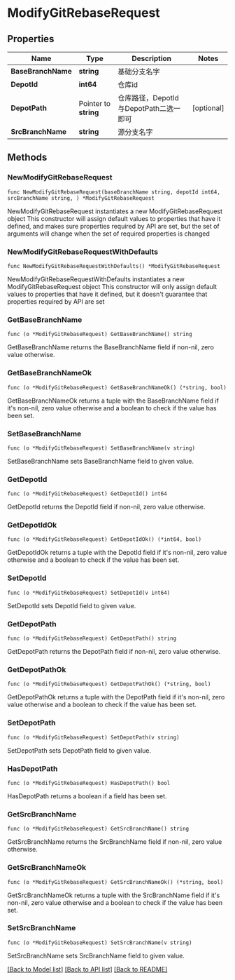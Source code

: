 # ModifyGitRebaseRequest

## Properties

Name | Type | Description | Notes
------------ | ------------- | ------------- | -------------
**BaseBranchName** | **string** | 基础分支名字 | 
**DepotId** | **int64** | 仓库id | 
**DepotPath** | Pointer to **string** | 仓库路径，DepotId与DepotPath二选一即可 | [optional] 
**SrcBranchName** | **string** | 源分支名字 | 

## Methods

### NewModifyGitRebaseRequest

`func NewModifyGitRebaseRequest(baseBranchName string, depotId int64, srcBranchName string, ) *ModifyGitRebaseRequest`

NewModifyGitRebaseRequest instantiates a new ModifyGitRebaseRequest object
This constructor will assign default values to properties that have it defined,
and makes sure properties required by API are set, but the set of arguments
will change when the set of required properties is changed

### NewModifyGitRebaseRequestWithDefaults

`func NewModifyGitRebaseRequestWithDefaults() *ModifyGitRebaseRequest`

NewModifyGitRebaseRequestWithDefaults instantiates a new ModifyGitRebaseRequest object
This constructor will only assign default values to properties that have it defined,
but it doesn't guarantee that properties required by API are set

### GetBaseBranchName

`func (o *ModifyGitRebaseRequest) GetBaseBranchName() string`

GetBaseBranchName returns the BaseBranchName field if non-nil, zero value otherwise.

### GetBaseBranchNameOk

`func (o *ModifyGitRebaseRequest) GetBaseBranchNameOk() (*string, bool)`

GetBaseBranchNameOk returns a tuple with the BaseBranchName field if it's non-nil, zero value otherwise
and a boolean to check if the value has been set.

### SetBaseBranchName

`func (o *ModifyGitRebaseRequest) SetBaseBranchName(v string)`

SetBaseBranchName sets BaseBranchName field to given value.


### GetDepotId

`func (o *ModifyGitRebaseRequest) GetDepotId() int64`

GetDepotId returns the DepotId field if non-nil, zero value otherwise.

### GetDepotIdOk

`func (o *ModifyGitRebaseRequest) GetDepotIdOk() (*int64, bool)`

GetDepotIdOk returns a tuple with the DepotId field if it's non-nil, zero value otherwise
and a boolean to check if the value has been set.

### SetDepotId

`func (o *ModifyGitRebaseRequest) SetDepotId(v int64)`

SetDepotId sets DepotId field to given value.


### GetDepotPath

`func (o *ModifyGitRebaseRequest) GetDepotPath() string`

GetDepotPath returns the DepotPath field if non-nil, zero value otherwise.

### GetDepotPathOk

`func (o *ModifyGitRebaseRequest) GetDepotPathOk() (*string, bool)`

GetDepotPathOk returns a tuple with the DepotPath field if it's non-nil, zero value otherwise
and a boolean to check if the value has been set.

### SetDepotPath

`func (o *ModifyGitRebaseRequest) SetDepotPath(v string)`

SetDepotPath sets DepotPath field to given value.

### HasDepotPath

`func (o *ModifyGitRebaseRequest) HasDepotPath() bool`

HasDepotPath returns a boolean if a field has been set.

### GetSrcBranchName

`func (o *ModifyGitRebaseRequest) GetSrcBranchName() string`

GetSrcBranchName returns the SrcBranchName field if non-nil, zero value otherwise.

### GetSrcBranchNameOk

`func (o *ModifyGitRebaseRequest) GetSrcBranchNameOk() (*string, bool)`

GetSrcBranchNameOk returns a tuple with the SrcBranchName field if it's non-nil, zero value otherwise
and a boolean to check if the value has been set.

### SetSrcBranchName

`func (o *ModifyGitRebaseRequest) SetSrcBranchName(v string)`

SetSrcBranchName sets SrcBranchName field to given value.



[[Back to Model list]](../README.md#documentation-for-models) [[Back to API list]](../README.md#documentation-for-api-endpoints) [[Back to README]](../README.md)


